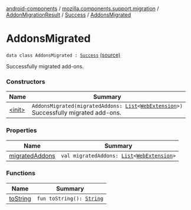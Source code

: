 [android-components](../../../../index.md) / [mozilla.components.support.migration](../../../index.md) / [AddonMigrationResult](../../index.md) / [Success](../index.md) / [AddonsMigrated](./index.md)

# AddonsMigrated

`data class AddonsMigrated : `[`Success`](../index.md) [(source)](https://github.com/mozilla-mobile/android-components/blob/master/components/support/migration/src/main/java/mozilla/components/support/migration/AddonMigration.kt#L37)

Successfully migrated add-ons.

### Constructors

| Name | Summary |
|---|---|
| [&lt;init&gt;](-init-.md) | `AddonsMigrated(migratedAddons: `[`List`](https://kotlinlang.org/api/latest/jvm/stdlib/kotlin.collections/-list/index.html)`<`[`WebExtension`](../../../../mozilla.components.concept.engine.webextension/-web-extension/index.md)`>)`<br>Successfully migrated add-ons. |

### Properties

| Name | Summary |
|---|---|
| [migratedAddons](migrated-addons.md) | `val migratedAddons: `[`List`](https://kotlinlang.org/api/latest/jvm/stdlib/kotlin.collections/-list/index.html)`<`[`WebExtension`](../../../../mozilla.components.concept.engine.webextension/-web-extension/index.md)`>` |

### Functions

| Name | Summary |
|---|---|
| [toString](to-string.md) | `fun toString(): `[`String`](https://kotlinlang.org/api/latest/jvm/stdlib/kotlin/-string/index.html) |
